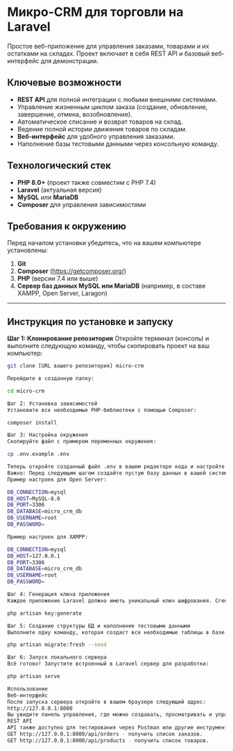 # Микро-CRM для торговли на Laravel

Простое веб-приложение для управления заказами, товарами и их остатками на складах. Проект включает в себя REST API и базовый веб-интерфейс для демонстрации.

## Ключевые возможности

*   **REST API** для полной интеграции с любыми внешними системами.
*   Управление жизненным циклом заказа (создание, обновление, завершение, отмена, возобновление).
*   Автоматическое списание и возврат товаров на склад.
*   Ведение полной истории движения товаров по складам.
*   **Веб-интерфейс** для удобного управления заказами.
*   Наполнение базы тестовыми данными через консольную команду.

## Технологический стек

*   **PHP 8.0+** (проект также совместим с PHP 7.4)
*   **Laravel** (актуальная версия)
*   **MySQL** или **MariaDB**
*   **Composer** для управления зависимостями

## Требования к окружению

Перед началом установки убедитесь, что на вашем компьютере установлены:
1.  **Git**
2.  **Composer** (https://getcomposer.org/)
3.  **PHP** (версии 7.4 или выше)
4.  **Сервер баз данных MySQL или MariaDB** (например, в составе XAMPP, Open Server, Laragon)

---

## Инструкция по установке и запуску

**Шаг 1: Клонирование репозитория**
Откройте терминал (консоль) и выполните следующую команду, чтобы скопировать проект на ваш компьютер:
```bash
git clone [URL вашего репозитория] micro-crm

Перейдите в созданную папку:

cd micro-crm

Шаг 2: Установка зависимостей
Установите все необходимые PHP-библиотеки с помощью Composer:

composer install

Шаг 3: Настройка окружения
Скопируйте файл с примером переменных окружения:

cp .env.example .env

Теперь откройте созданный файл .env в вашем редакторе кода и настройте подключение к базе данных.
Важно: Перед следующим шагом создайте пустую базу данных в вашей системе управления БД (например, через phpMyAdmin).
Пример настроек для Open Server:

DB_CONNECTION=mysql
DB_HOST=MySQL-8.0
DB_PORT=3306
DB_DATABASE=micro_crm_db
DB_USERNAME=root
DB_PASSWORD=

Пример настроек для XAMPP:

DB_CONNECTION=mysql
DB_HOST=127.0.0.1
DB_PORT=3306
DB_DATABASE=micro_crm_db
DB_USERNAME=root
DB_PASSWORD=

Шаг 4: Генерация ключа приложения
Каждое приложение Laravel должно иметь уникальный ключ шифрования. Сгенерируйте его командой:

php artisan key:generate

Шаг 5: Создание структуры БД и наполнение тестовыми данными
Выполните одну команду, которая создаст все необходимые таблицы в базе данных и сразу же заполнит справочники товаров, складов и остатков тестовыми данными:

php artisan migrate:fresh --seed

Шаг 6: Запуск локального сервера
Всё готово! Запустите встроенный в Laravel сервер для разработки:

php artisan serve

Использование
Веб-интерфейс
После запуска сервера откройте в вашем браузере следующий адрес:
http://127.0.0.1:8000
Вы увидите панель управления, где можно создавать, просматривать и управлять заказами.
REST API
API также доступно для тестирования через Postman или другие инструменты. Все эндпоинты начинаются с /api/. Например:
GET http://127.0.0.1:8000/api/orders - получить список заказов.
GET http://127.0.0.1:8000/api/products - получить список товаров.
